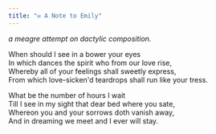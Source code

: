```yaml
---
title: "✉️ A Note to Emily"
---
```


*a meagre attempt on dactylic composition.*

When should I see in a bower your eyes<br>
In which dances the spirit who from our love rise,<br>
Whereby all of your feelings shall sweetly express,<br>
From which love-sicken'd teardrops shall run like your tress.

What be the number of hours I wait<br>
Till I see in my sight that dear bed where you sate,<br>
Whereon you and your sorrows doth vanish away,<br>
And in dreaming we meet and I ever will stay.
